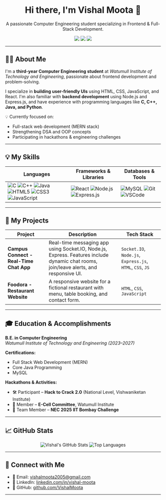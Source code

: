 <h1 align="center">Hi there, I'm Vishal Moota 👋</h1>
<p align="center">
A passionate Computer Engineering student specializing in Frontend & Full-Stack Development.<br>
</p>

<p align="center">
  <a href="https://github.com/VishalMoota"><img src="https://img.shields.io/badge/GITHUB-100000?style=for-the-badge&logo=github&logoColor=white"/></a>
  <a href="https://www.linkedin.com/in/vishal-moota/"><img src="https://img.shields.io/badge/LINKEDIN-0077B5?style=for-the-badge&logo=linkedin&logoColor=white"/></a>
  <a href="mailto:vishalmoota2005@gmail.com"><img src="https://img.shields.io/badge/GMAIL-EA4335?style=for-the-badge&logo=gmail&logoColor=white"/></a>
</p>

---

## 👨‍💻 About Me

I'm a **third-year Computer Engineering student** at *Watumull Institute of Technology and Engineering*, passionate about frontend development and problem-solving.

I specialize in **building user-friendly UIs** using HTML, CSS, JavaScript, and React. I'm also familiar with **backend development** using Node.js and Express.js, and have experience with programming languages like **C, C++, Java, and Python**.

💡 Currently focused on:
- Full-stack web development (MERN stack)
- Strengthening DSA and OOP concepts
- Participating in hackathons & engineering challenges

---

## 💡 My Skills

| Languages | Frameworks & Libraries | Databases & Tools |
|----------|------------------------|------------------|
| ![C](https://img.shields.io/badge/C-00599C?style=for-the-badge&logo=c&logoColor=white) ![C++](https://img.shields.io/badge/C++-00599C?style=for-the-badge&logo=c%2B%2B&logoColor=white) ![Java](https://img.shields.io/badge/Java-ED8B00?style=for-the-badge&logo=java&logoColor=white) ![HTML5](https://img.shields.io/badge/HTML5-E34F26?style=for-the-badge&logo=html5&logoColor=white) ![CSS3](https://img.shields.io/badge/CSS3-1572B6?style=for-the-badge&logo=css3&logoColor=white) ![JavaScript](https://img.shields.io/badge/JavaScript-F7DF1E?style=for-the-badge&logo=javascript&logoColor=black) | ![React](https://img.shields.io/badge/React-61DAFB?style=for-the-badge&logo=react&logoColor=black) ![Node.js](https://img.shields.io/badge/Node.js-339933?style=for-the-badge&logo=nodedotjs&logoColor=white) ![Express.js](https://img.shields.io/badge/Express.js-000000?style=for-the-badge&logo=express&logoColor=white) | ![MySQL](https://img.shields.io/badge/MySQL-005C84?style=for-the-badge&logo=mysql&logoColor=white) ![Git](https://img.shields.io/badge/GIT-F05032?style=for-the-badge&logo=git&logoColor=white) ![VSCode](https://img.shields.io/badge/VSCode-007ACC?style=for-the-badge&logo=visual-studio-code&logoColor=white) |

---

## 🚀 My Projects

| Project | Description | Tech Stack |
|--------|-------------|------------|
| **Campus Connect - Real-Time Chat App** | Real-time messaging app using Socket.IO, Node.js, Express. Features include dynamic chat rooms, join/leave alerts, and responsive UI. | `Socket.IO`, `Node.js`, `Express.js`, `HTML`, `CSS`, `JS` |
| **Foodora - Restaurant Website** | A responsive website for a fictional restaurant with menu, table booking, and contact form. | `HTML`, `CSS`, `JavaScript` |

---

## 🎓 Education & Accomplishments

**B.E. in Computer Engineering**  
*Watumull Institute of Technology and Engineering (2023–2027)*  

**Certifications:**  
- Full Stack Web Development (MERN)  
- Core Java Programming  
- MySQL  

**Hackathons & Activities:**  
- 🛠️ Participant – **Hack to Crack 2.0** (National Level, Vishwaniketan Institute)  
- 💼 Member – **E-Cell Committee**, Watumull Institute  
- 🧪 Team Member – **NEC 2025 IIT Bombay Challenge**

---

## 📈 GitHub Stats

<p align="center">
  <img src="https://github-readme-stats.vercel.app/api?username=VishalMoota&show_icons=true&theme=radical" alt="Vishal's GitHub Stats" />
  <img src="https://github-readme-stats.vercel.app/api/top-langs/?username=VishalMoota&layout=compact&theme=radical" alt="Top Languages" />
</p>

---

## 🔗 Connect with Me

- 📧 Email: [vishalmoota2005@gmail.com](mailto:vishalmoota2005@gmail.com)  
- 💼 LinkedIn: [linkedin.com/in/vishal-moota](https://www.linkedin.com/in/vishal-moota/)  
- 📂 GitHub: [github.com/VishalMoota](https://github.com/VishalMoota)

---


